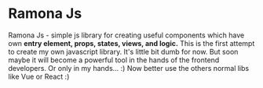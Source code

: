 # Ramona Js 
Ramona Js - simple js library for creating useful components which have own **entry element, props, states, views, and logic.**
This is the first attempt to create my own javascript library.
It's little bit dumb for now.
But soon maybe it will become a powerful tool in the hands of the frontend developers.
Or only in my hands... :)
Now better use the others normal libs like Vue or React :)
